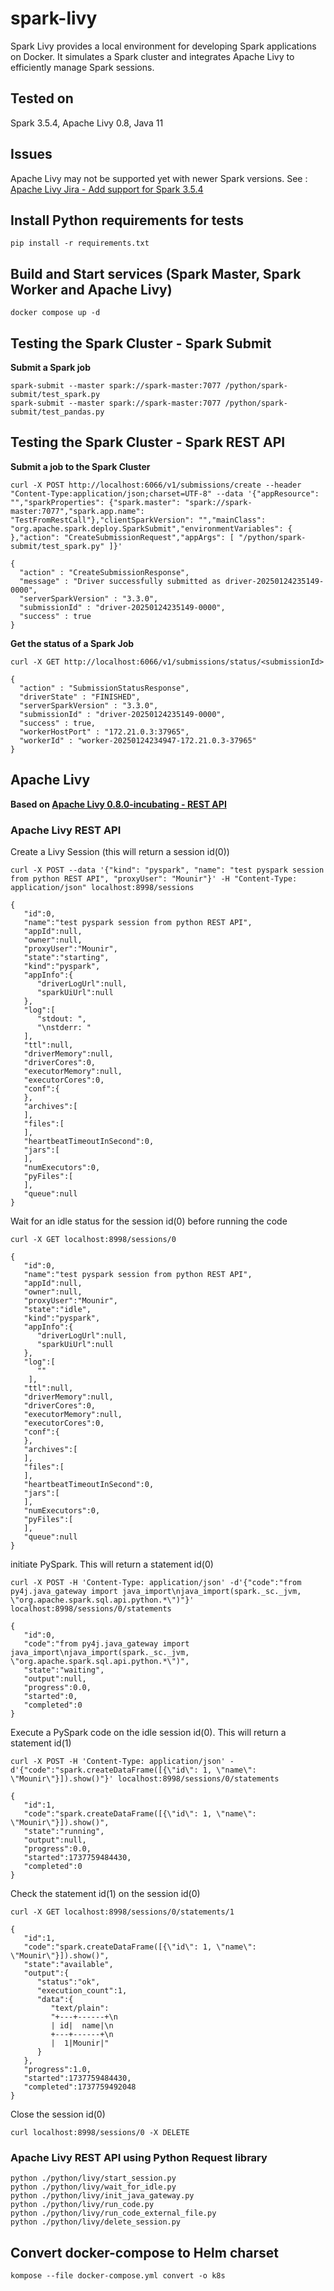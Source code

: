 # spark-livy
Spark Livy provides a local environment for developing Spark applications on Docker. It simulates a Spark cluster and integrates Apache Livy to efficiently manage Spark sessions.

## Tested on
Spark 3.5.4, Apache Livy 0.8, Java 11

## Issues
Apache Livy may not be supported yet with newer Spark versions. See : [Apache Livy Jira - Add support for Spark 3.5.4](https://issues.apache.org/jira/browse/LIVY-1010)

## Install Python requirements for tests
```
pip install -r requirements.txt
```

## Build and Start services (Spark Master, Spark Worker and Apache Livy)
```
docker compose up -d
```

## Testing the Spark Cluster - Spark Submit
**Submit a Spark job**
```
spark-submit --master spark://spark-master:7077 /python/spark-submit/test_spark.py
spark-submit --master spark://spark-master:7077 /python/spark-submit/test_pandas.py
```
## Testing the Spark Cluster - Spark REST API
**Submit a job to the Spark Cluster**
```
curl -X POST http://localhost:6066/v1/submissions/create --header "Content-Type:application/json;charset=UTF-8" --data '{"appResource": "","sparkProperties": {"spark.master": "spark://spark-master:7077","spark.app.name": "TestFromRestCall"},"clientSparkVersion": "","mainClass": "org.apache.spark.deploy.SparkSubmit","environmentVariables": { },"action": "CreateSubmissionRequest","appArgs": [ "/python/spark-submit/test_spark.py" ]}'

{
  "action" : "CreateSubmissionResponse",
  "message" : "Driver successfully submitted as driver-20250124235149-0000",
  "serverSparkVersion" : "3.3.0",
  "submissionId" : "driver-20250124235149-0000",
  "success" : true
}

```
**Get the status of a Spark Job**
```
curl -X GET http://localhost:6066/v1/submissions/status/<submissionId>

{
  "action" : "SubmissionStatusResponse",
  "driverState" : "FINISHED",
  "serverSparkVersion" : "3.3.0",
  "submissionId" : "driver-20250124235149-0000",
  "success" : true,
  "workerHostPort" : "172.21.0.3:37965",
  "workerId" : "worker-20250124234947-172.21.0.3-37965"
}
```
## Apache Livy
**Based on [Apache Livy 0.8.0-incubating - REST API](https://livy.apache.org/docs/latest/rest-api.html)**

### Apache Livy REST API
Create a Livy Session (this will return a session id(0))
```
curl -X POST --data '{"kind": "pyspark", "name": "test pyspark session from python REST API", "proxyUser": "Mounir"}' -H "Content-Type: application/json" localhost:8998/sessions

{
   "id":0,
   "name":"test pyspark session from python REST API",
   "appId":null,
   "owner":null,
   "proxyUser":"Mounir",
   "state":"starting",
   "kind":"pyspark",
   "appInfo":{
      "driverLogUrl":null,
      "sparkUiUrl":null
   },
   "log":[
      "stdout: ",
      "\nstderr: "
   ],
   "ttl":null,
   "driverMemory":null,
   "driverCores":0,
   "executorMemory":null,
   "executorCores":0,
   "conf":{      
   },
   "archives":[      
   ],
   "files":[      
   ],
   "heartbeatTimeoutInSecond":0,
   "jars":[      
   ],
   "numExecutors":0,
   "pyFiles":[      
   ],
   "queue":null
}
```
Wait for an idle status for the session id(0) before running the code
```
curl -X GET localhost:8998/sessions/0

{
   "id":0,
   "name":"test pyspark session from python REST API",
   "appId":null,
   "owner":null,
   "proxyUser":"Mounir",
   "state":"idle",
   "kind":"pyspark",
   "appInfo":{
      "driverLogUrl":null,
      "sparkUiUrl":null
   },
   "log":[
      ""
    ],
   "ttl":null,
   "driverMemory":null,
   "driverCores":0,
   "executorMemory":null,
   "executorCores":0,
   "conf":{      
   },
   "archives":[      
   ],
   "files":[      
   ],
   "heartbeatTimeoutInSecond":0,
   "jars":[      
   ],
   "numExecutors":0,
   "pyFiles":[      
   ],
   "queue":null
}
```

initiate PySpark. This will return a statement id(0)
```
curl -X POST -H 'Content-Type: application/json' -d'{"code":"from py4j.java_gateway import java_import\njava_import(spark._sc._jvm, \"org.apache.spark.sql.api.python.*\")"}' localhost:8998/sessions/0/statements

{
   "id":0,
   "code":"from py4j.java_gateway import java_import\njava_import(spark._sc._jvm, \"org.apache.spark.sql.api.python.*\")",
   "state":"waiting",
   "output":null,
   "progress":0.0,
   "started":0,
   "completed":0
}
```

Execute a PySpark code on the idle session id(0). This will return a statement id(1)
```
curl -X POST -H 'Content-Type: application/json' -d'{"code":"spark.createDataFrame([{\"id\": 1, \"name\": \"Mounir\"}]).show()"}' localhost:8998/sessions/0/statements

{
   "id":1,
   "code":"spark.createDataFrame([{\"id\": 1, \"name\": \"Mounir\"}]).show()",
   "state":"running",
   "output":null,
   "progress":0.0,
   "started":1737759484430,
   "completed":0
}
```
Check the statement id(1) on the session id(0)
```
curl -X GET localhost:8998/sessions/0/statements/1

{
   "id":1,
   "code":"spark.createDataFrame([{\"id\": 1, \"name\": \"Mounir\"}]).show()",
   "state":"available",
   "output":{
      "status":"ok",
      "execution_count":1,
      "data":{
         "text/plain":
         "+---+------+\n
         | id|  name|\n
         +---+------+\n
         |  1|Mounir|"
      }
   },
   "progress":1.0,
   "started":1737759484430,
   "completed":1737759492048
}
```
Close the session id(0)
```
curl localhost:8998/sessions/0 -X DELETE 
```

### Apache Livy REST API using Python Request library
```
python ./python/livy/start_session.py
python ./python/livy/wait_for_idle.py
python ./python/livy/init_java_gateway.py
python ./python/livy/run_code.py
python ./python/livy/run_code_external_file.py
python ./python/livy/delete_session.py
```
## Convert docker-compose to Helm charset
```
kompose --file docker-compose.yml convert -o k8s
```